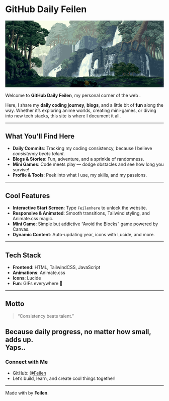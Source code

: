 # GitHub Daily Feilen 

![Feilen GIF](./AdvFeilen.gif)

Welcome to **GitHub Daily Feilen**, my personal corner of the web .  

Here, I share my **daily coding journey**, **blogs**, and a little bit of **fun** along the way. Whether it’s exploring anime worlds, creating mini-games, or diving into new tech stacks, this site is where I document it all.  

---

##  What You’ll Find Here

- **Daily Commits**: Tracking my coding consistency, because I believe *consistency beats talent*.  
- **Blogs & Stories**: Fun, adventure, and a sprinkle of randomness.  
- **Mini Games**: Code meets play — dodge obstacles and see how long you survive!  
- **Profile & Tools**: Peek into what I use, my skills, and my passions.  

---

##  Cool Features

- **Interactive Start Screen**: Type `Feilenhere` to unlock the website.  
- **Responsive & Animated**: Smooth transitions, Tailwind styling, and Animate.css magic.  
- **Mini Game**: Simple but addictive “Avoid the Blocks” game powered by Canvas.  
- **Dynamic Content**: Auto-updating year, icons with Lucide, and more.  

---

##  Tech Stack

- **Frontend**: HTML, TailwindCSS, JavaScript  
- **Animations**: Animate.css  
- **Icons**: Lucide  
- **Fun**: GIFs everywhere 🎉  

---

##  Motto

> “Consistency beats talent.”  

Because daily progress, no matter how small, adds up.  
Yaps..
---

###  Connect with Me

- GitHub: [@Feilen](https://github.com/)  
- Let’s build, learn, and create cool things together!  

---

Made with  by **Feilen**.




